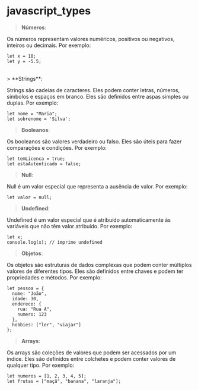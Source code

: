 # **javascript_types**

> **Números**:

Os números representam valores numéricos, positivos ou negativos, inteiros ou decimais. Por exemplo:

```
let x = 10;
let y = -5.5;
```
<br/>
> **Strings**:

Strings são cadeias de caracteres. Eles podem conter letras, números, símbolos e espaços em branco. Eles são definidos entre aspas simples ou duplas. Por exemplo:

```
let nome = "Maria";
let sobrenome = 'Silva';
```

> **Booleanos**:

Os booleanos são valores verdadeiro ou falso. Eles são úteis para fazer comparações e condições. Por exemplo:

```
let temLicenca = true;
let estaAutenticado = false;
```

> **Null**:

Null é um valor especial que representa a ausência de valor. Por exemplo:

```
let valor = null;
```

> **Undefined**:

Undefined é um valor especial que é atribuído automaticamente às variáveis que não têm valor atribuído. Por exemplo:

```
let x;
console.log(x); // imprime undefined
```

> **Objetos**:

Os objetos são estruturas de dados complexas que podem conter múltiplos valores de diferentes tipos. Eles são definidos entre chaves e podem ter propriedades e métodos. Por exemplo:

```
let pessoa = {
  nome: "João",
  idade: 30,
  endereco: {
    rua: "Rua A",
    numero: 123
  },
  hobbies: ["ler", "viajar"]
};
```

> **Arrays**:

Os arrays são coleções de valores que podem ser acessados por um índice. Eles são definidos entre colchetes e podem conter valores de qualquer tipo. Por exemplo:

```
let numeros = [1, 2, 3, 4, 5];
let frutas = ["maçã", "banana", "laranja"];
```
